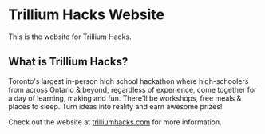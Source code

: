 # Trillium Hacks Website

This is the website for Trillium Hacks.

## What is Trillium Hacks?

Toronto's largest in-person high school hackathon where high-schoolers from across Ontario & beyond, regardless of experience, come together for a day of learning, making and fun. There'll be workshops, free meals & places to sleep. Turn ideas into reality and earn awesome prizes!

Check out the website at [trilliumhacks.com](https://trilliumhacks.com) for more information.